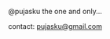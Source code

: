 @pujasku the one and only...

contact: pujasku@gmail.com

<!---
pujasku/pujasku is a ✨ special ✨ repository because its `README.md` (this file) appears on your GitHub profile.
You can click the Preview link to take a look at your changes.
--->
